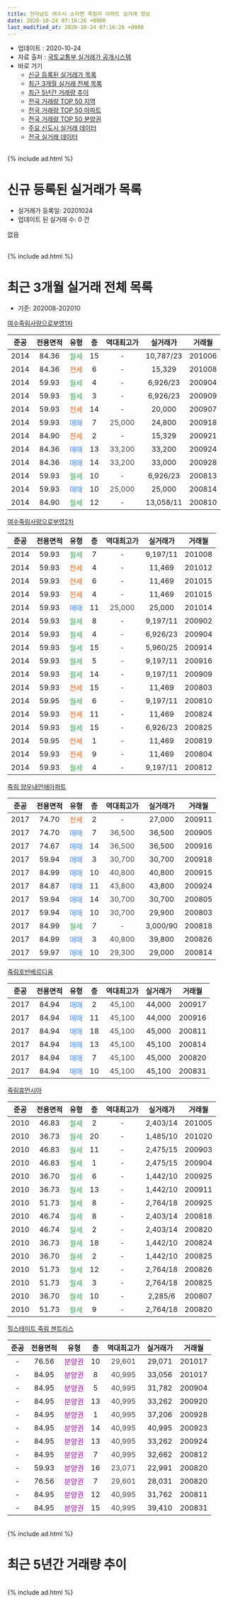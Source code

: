```yaml
---
title: 전라남도 여수시 소라면 죽림리 아파트 실거래 정보
date: 2020-10-24 07:16:26 +0900
last_modified_at: 2020-10-24 07:16:26 +0900
---
```


* 업데이트 : 2020-10-24
* 자료 출처 : [국토교통부 실거래가 공개시스템](http://rt.molit.go.kr)
* 바로 가기
    * [신규 등록된 실거래가 목록](#신규-등록된-실거래가-목록)
    * [최근 3개월 실거래 전체 목록](#최근-3개월-실거래-전체-목록)
    * [최근 5년간 거래량 추이](#최근-5년간-거래량-추이)
    * [전국 거래량 TOP 50 지역](https://inasie.github.io/apt-trade-info/최근-3개월-전국에서-가장-거래가-많이-발생한-지역)
    * [전국 거래량 TOP 50 아파트](https://inasie.github.io/apt-trade-info/최근-3개월-전국에서-가장-거래가-많이-발생한-아파트)
    * [전국 거래량 TOP 50 분양권](https://inasie.github.io/apt-trade-info/최근-3개월-전국에서-가장-거래가-많이-발생한-분양권)
    * [주요 신도시 실거래 데이터](https://inasie.github.io/apt-trade-info/주요-신도시)
    * [전국 실거래 데이터](https://inasie.github.io/apt-trade-info/전국)
<br>
{% include ad.html %}
<br>

# 신규 등록된 실거래가 목록
* 실거래가 등록일: 20201024
* 업데이트 된 실거래 수: 0 건

없음

<br>
{% include ad.html %}
<br>

# 최근 3개월 실거래 전체 목록
* 기준: 202008-202010


[여수죽림사랑으로부영1차](https://search.naver.com/search.naver?query=%EC%A0%84%EB%9D%BC%EB%82%A8%EB%8F%84+%EC%97%AC%EC%88%98%EC%8B%9C+%EC%86%8C%EB%9D%BC%EB%A9%B4+%EC%A3%BD%EB%A6%BC%EB%A6%AC+%EC%97%AC%EC%88%98%EC%A3%BD%EB%A6%BC%EC%82%AC%EB%9E%91%EC%9C%BC%EB%A1%9C%EB%B6%80%EC%98%811%EC%B0%A8)

|준공|전용면적|유형|층|역대최고가|실거래가|거래월|
|:---:|:---:|:---:|:---:|:---:|:---:|:---:|
|2014|84.36|<span style="color:#34a853">월세</span>|15|<span style="color:#444444">-</span>|10,787/23|201006|
|2014|84.36|<span style="color:#ff5a00">전세</span>|6|<span style="color:#444444">-</span>|15,329|201008|
|2014|59.93|<span style="color:#34a853">월세</span>|4|<span style="color:#444444">-</span>|6,926/23|200904|
|2014|59.93|<span style="color:#34a853">월세</span>|3|<span style="color:#444444">-</span>|6,926/23|200909|
|2014|59.93|<span style="color:#ff5a00">전세</span>|14|<span style="color:#444444">-</span>|20,000|200907|
|2014|59.93|<span style="color:#4285f3">매매</span>|7|<span style="color:#444444">25,000</span>|24,800|200918|
|2014|84.90|<span style="color:#ff5a00">전세</span>|2|<span style="color:#444444">-</span>|15,329|200921|
|2014|84.36|<span style="color:#4285f3">매매</span>|13|<span style="color:#444444">33,200</span>|33,200|200924|
|2014|84.36|<span style="color:#4285f3">매매</span>|14|<span style="color:#444444">33,200</span>|33,000|200928|
|2014|59.93|<span style="color:#34a853">월세</span>|10|<span style="color:#444444">-</span>|6,926/23|200813|
|2014|59.93|<span style="color:#4285f3">매매</span>|10|<span style="color:#444444">25,000</span>|25,000|200814|
|2014|84.90|<span style="color:#34a853">월세</span>|12|<span style="color:#444444">-</span>|13,058/11|200810|

[여수죽림사랑으로부영2차](https://search.naver.com/search.naver?query=%EC%A0%84%EB%9D%BC%EB%82%A8%EB%8F%84+%EC%97%AC%EC%88%98%EC%8B%9C+%EC%86%8C%EB%9D%BC%EB%A9%B4+%EC%A3%BD%EB%A6%BC%EB%A6%AC+%EC%97%AC%EC%88%98%EC%A3%BD%EB%A6%BC%EC%82%AC%EB%9E%91%EC%9C%BC%EB%A1%9C%EB%B6%80%EC%98%812%EC%B0%A8)

|준공|전용면적|유형|층|역대최고가|실거래가|거래월|
|:---:|:---:|:---:|:---:|:---:|:---:|:---:|
|2014|59.93|<span style="color:#34a853">월세</span>|7|<span style="color:#444444">-</span>|9,197/11|201008|
|2014|59.93|<span style="color:#ff5a00">전세</span>|4|<span style="color:#444444">-</span>|11,469|201012|
|2014|59.93|<span style="color:#ff5a00">전세</span>|6|<span style="color:#444444">-</span>|11,469|201015|
|2014|59.93|<span style="color:#ff5a00">전세</span>|4|<span style="color:#444444">-</span>|11,469|201015|
|2014|59.93|<span style="color:#4285f3">매매</span>|11|<span style="color:#444444">25,000</span>|25,000|201014|
|2014|59.93|<span style="color:#34a853">월세</span>|8|<span style="color:#444444">-</span>|9,197/11|200902|
|2014|59.93|<span style="color:#34a853">월세</span>|4|<span style="color:#444444">-</span>|6,926/23|200904|
|2014|59.93|<span style="color:#34a853">월세</span>|15|<span style="color:#444444">-</span>|5,960/25|200914|
|2014|59.93|<span style="color:#34a853">월세</span>|5|<span style="color:#444444">-</span>|9,197/11|200916|
|2014|59.93|<span style="color:#34a853">월세</span>|14|<span style="color:#444444">-</span>|9,197/11|200909|
|2014|59.93|<span style="color:#ff5a00">전세</span>|15|<span style="color:#444444">-</span>|11,469|200803|
|2014|59.95|<span style="color:#34a853">월세</span>|6|<span style="color:#444444">-</span>|9,197/11|200810|
|2014|59.93|<span style="color:#ff5a00">전세</span>|11|<span style="color:#444444">-</span>|11,469|200824|
|2014|59.93|<span style="color:#34a853">월세</span>|15|<span style="color:#444444">-</span>|6,926/23|200825|
|2014|59.95|<span style="color:#ff5a00">전세</span>|1|<span style="color:#444444">-</span>|11,469|200819|
|2014|59.93|<span style="color:#ff5a00">전세</span>|9|<span style="color:#444444">-</span>|11,469|200804|
|2014|59.93|<span style="color:#34a853">월세</span>|4|<span style="color:#444444">-</span>|9,197/11|200812|

[죽림 양우내안애아파트](https://search.naver.com/search.naver?query=%EC%A0%84%EB%9D%BC%EB%82%A8%EB%8F%84+%EC%97%AC%EC%88%98%EC%8B%9C+%EC%86%8C%EB%9D%BC%EB%A9%B4+%EC%A3%BD%EB%A6%BC%EB%A6%AC+%EC%A3%BD%EB%A6%BC+%EC%96%91%EC%9A%B0%EB%82%B4%EC%95%88%EC%95%A0%EC%95%84%ED%8C%8C%ED%8A%B8)

|준공|전용면적|유형|층|역대최고가|실거래가|거래월|
|:---:|:---:|:---:|:---:|:---:|:---:|:---:|
|2017|74.70|<span style="color:#ff5a00">전세</span>|2|<span style="color:#444444">-</span>|27,000|200911|
|2017|74.70|<span style="color:#4285f3">매매</span>|7|<span style="color:#444444">36,500</span>|36,500|200905|
|2017|74.67|<span style="color:#4285f3">매매</span>|14|<span style="color:#444444">36,500</span>|36,500|200916|
|2017|59.94|<span style="color:#4285f3">매매</span>|3|<span style="color:#444444">30,700</span>|30,700|200918|
|2017|84.99|<span style="color:#4285f3">매매</span>|10|<span style="color:#444444">40,800</span>|40,800|200915|
|2017|84.87|<span style="color:#4285f3">매매</span>|11|<span style="color:#444444">43,800</span>|43,800|200924|
|2017|59.94|<span style="color:#4285f3">매매</span>|14|<span style="color:#444444">30,700</span>|30,700|200805|
|2017|59.94|<span style="color:#4285f3">매매</span>|10|<span style="color:#444444">30,700</span>|29,900|200803|
|2017|84.99|<span style="color:#34a853">월세</span>|7|<span style="color:#444444">-</span>|3,000/90|200818|
|2017|84.99|<span style="color:#4285f3">매매</span>|3|<span style="color:#444444">40,800</span>|39,800|200826|
|2017|59.97|<span style="color:#4285f3">매매</span>|10|<span style="color:#444444">29,300</span>|29,000|200814|

[죽림호반베르디움](https://search.naver.com/search.naver?query=%EC%A0%84%EB%9D%BC%EB%82%A8%EB%8F%84+%EC%97%AC%EC%88%98%EC%8B%9C+%EC%86%8C%EB%9D%BC%EB%A9%B4+%EC%A3%BD%EB%A6%BC%EB%A6%AC+%EC%A3%BD%EB%A6%BC%ED%98%B8%EB%B0%98%EB%B2%A0%EB%A5%B4%EB%94%94%EC%9B%80)

|준공|전용면적|유형|층|역대최고가|실거래가|거래월|
|:---:|:---:|:---:|:---:|:---:|:---:|:---:|
|2017|84.94|<span style="color:#4285f3">매매</span>|2|<span style="color:#444444">45,100</span>|44,000|200917|
|2017|84.94|<span style="color:#4285f3">매매</span>|11|<span style="color:#444444">45,100</span>|44,000|200916|
|2017|84.94|<span style="color:#4285f3">매매</span>|18|<span style="color:#444444">45,100</span>|45,000|200811|
|2017|84.94|<span style="color:#4285f3">매매</span>|13|<span style="color:#444444">45,100</span>|45,100|200814|
|2017|84.94|<span style="color:#4285f3">매매</span>|7|<span style="color:#444444">45,100</span>|45,000|200820|
|2017|84.94|<span style="color:#4285f3">매매</span>|10|<span style="color:#444444">45,100</span>|45,100|200831|


<script async src="//pagead2.googlesyndication.com/pagead/js/adsbygoogle.js"></script>
<!-- 기본 -->
<ins class="adsbygoogle"
     style="display:block"
     data-ad-client="ca-pub-2446590836940007"
     data-ad-slot="1659523306"
     data-ad-format="auto"
     data-full-width-responsive="true"></ins>
<script>
(adsbygoogle = window.adsbygoogle || []).push({});
</script>


[죽림휴먼시아](https://search.naver.com/search.naver?query=%EC%A0%84%EB%9D%BC%EB%82%A8%EB%8F%84+%EC%97%AC%EC%88%98%EC%8B%9C+%EC%86%8C%EB%9D%BC%EB%A9%B4+%EC%A3%BD%EB%A6%BC%EB%A6%AC+%EC%A3%BD%EB%A6%BC%ED%9C%B4%EB%A8%BC%EC%8B%9C%EC%95%84)

|준공|전용면적|유형|층|역대최고가|실거래가|거래월|
|:---:|:---:|:---:|:---:|:---:|:---:|:---:|
|2010|46.83|<span style="color:#34a853">월세</span>|2|<span style="color:#444444">-</span>|2,403/14|201005|
|2010|36.73|<span style="color:#34a853">월세</span>|20|<span style="color:#444444">-</span>|1,485/10|201020|
|2010|46.83|<span style="color:#34a853">월세</span>|11|<span style="color:#444444">-</span>|2,475/15|200903|
|2010|46.83|<span style="color:#34a853">월세</span>|1|<span style="color:#444444">-</span>|2,475/15|200904|
|2010|36.70|<span style="color:#34a853">월세</span>|6|<span style="color:#444444">-</span>|1,442/10|200925|
|2010|36.73|<span style="color:#34a853">월세</span>|13|<span style="color:#444444">-</span>|1,442/10|200911|
|2010|51.73|<span style="color:#34a853">월세</span>|8|<span style="color:#444444">-</span>|2,764/18|200925|
|2010|46.74|<span style="color:#34a853">월세</span>|8|<span style="color:#444444">-</span>|2,403/14|200818|
|2010|46.74|<span style="color:#34a853">월세</span>|2|<span style="color:#444444">-</span>|2,403/14|200820|
|2010|36.73|<span style="color:#34a853">월세</span>|18|<span style="color:#444444">-</span>|1,442/10|200824|
|2010|36.70|<span style="color:#34a853">월세</span>|2|<span style="color:#444444">-</span>|1,442/10|200825|
|2010|51.73|<span style="color:#34a853">월세</span>|12|<span style="color:#444444">-</span>|2,764/18|200826|
|2010|51.73|<span style="color:#34a853">월세</span>|3|<span style="color:#444444">-</span>|2,764/18|200825|
|2010|36.70|<span style="color:#34a853">월세</span>|10|<span style="color:#444444">-</span>|2,285/6|200807|
|2010|51.73|<span style="color:#34a853">월세</span>|9|<span style="color:#444444">-</span>|2,764/18|200820|

[힐스테이트 죽림 젠트리스](https://search.naver.com/search.naver?query=%EC%A0%84%EB%9D%BC%EB%82%A8%EB%8F%84+%EC%97%AC%EC%88%98%EC%8B%9C+%EC%86%8C%EB%9D%BC%EB%A9%B4+%EC%A3%BD%EB%A6%BC%EB%A6%AC+%ED%9E%90%EC%8A%A4%ED%85%8C%EC%9D%B4%ED%8A%B8+%EC%A3%BD%EB%A6%BC+%EC%A0%A0%ED%8A%B8%EB%A6%AC%EC%8A%A4)

|준공|전용면적|유형|층|역대최고가|실거래가|거래월|
|:---:|:---:|:---:|:---:|:---:|:---:|:---:|
|-|76.56|<span style="color:#9C11A5">분양권</span>|10|<span style="color:#444444">29,601</span>|29,071|201017|
|-|84.95|<span style="color:#9C11A5">분양권</span>|8|<span style="color:#444444">40,995</span>|33,056|201017|
|-|84.95|<span style="color:#9C11A5">분양권</span>|5|<span style="color:#444444">40,995</span>|31,782|200904|
|-|84.95|<span style="color:#9C11A5">분양권</span>|13|<span style="color:#444444">40,995</span>|33,262|200920|
|-|84.95|<span style="color:#9C11A5">분양권</span>|1|<span style="color:#444444">40,995</span>|37,206|200928|
|-|84.95|<span style="color:#9C11A5">분양권</span>|14|<span style="color:#444444">40,995</span>|40,995|200923|
|-|84.95|<span style="color:#9C11A5">분양권</span>|13|<span style="color:#444444">40,995</span>|33,262|200924|
|-|84.95|<span style="color:#9C11A5">분양권</span>|7|<span style="color:#444444">40,995</span>|32,662|200812|
|-|59.93|<span style="color:#9C11A5">분양권</span>|16|<span style="color:#444444">23,071</span>|22,991|200820|
|-|76.56|<span style="color:#9C11A5">분양권</span>|7|<span style="color:#444444">29,601</span>|28,031|200820|
|-|84.95|<span style="color:#9C11A5">분양권</span>|12|<span style="color:#444444">40,995</span>|31,762|200811|
|-|84.95|<span style="color:#9C11A5">분양권</span>|15|<span style="color:#444444">40,995</span>|39,410|200831|


<br>
{% include ad.html %}
<br>

# 최근 5년간 거래량 추이


<div style="width:100%;">
    <canvas id="deal_progress" height="200"></canvas>
</div>

<script>
new Chart(document.getElementById("deal_progress"), {
    type: 'line',
    data: {
        labels: ['201510','201511','201512','201601','201602','201603','201604','201605','201606','201607','201608','201609','201610','201611','201612','201701','201702','201703','201704','201705','201706','201707','201708','201709','201710','201711','201712','201801','201802','201803','201804','201805','201806','201807','201808','201809','201810','201811','201812','201901','201902','201903','201904','201905','201906','201907','201908','201909','201910','201911','201912','202001','202002','202003','202004','202005','202006','202007','202008','202009','202010'],
        datasets: [{
            label: '매매',
            pointRadius: 1,
            data: [0, 0, 0, 0, 1, 0, 0, 0, 0, 0, 0, 0, 0, 0, 0, 0, 0, 0, 0, 0, 0, 0, 12, 4, 0, 1, 0, 0, 0, 0, 2, 13, 3, 2, 4, 1, 3, 1, 1, 1, 2, 4, 2, 4, 7, 14, 8, 7, 12, 13, 38, 48, 108, 16, 23, 26, 42, 49, 14, 15, 3],
            borderColor: "rgba(255, 201, 14, 1)",
            backgroundColor: "rgba(255, 201, 14, 0.5)",
            fill: false,
            lineTension: 0
        },{
            label: '전월세',
            pointRadius: 1,
            data: [6, 8, 6, 5, 0, 55, 49, 45, 15, 10, 17, 10, 7, 11, 7, 45, 143, 91, 102, 95, 57, 49, 42, 31, 24, 28, 13, 20, 106, 105, 69, 50, 21, 17, 21, 11, 10, 13, 3, 45, 114, 56, 47, 124, 33, 51, 39, 34, 20, 23, 18, 15, 24, 21, 38, 97, 21, 25, 18, 15, 8],
            borderColor: "rgba(0, 141, 185, 1)",
            backgroundColor: "rgba(0, 141, 185, 0.5)",
            fill: false,
            lineTension: 0
        }
        ]
    },
    options: {
        responsive: true,
        title: {
            display: false
        },
        tooltips: {
            mode: 'index',
            intersect: false
        },
        hover: {
            mode: 'nearest',
            intersect: true
        },
        scales: {
            xAxes: [{
                display: true,
                scaleLabel: {
                    display: true,
                    labelString: '년/월'
                }
            }],
            yAxes: [{
                display: true,
                ticks: {
                    suggestedMin: 0,
                },
                scaleLabel: {
                    display: true,
                    labelString: '실거래 수'
                }
            }]
        }
    }
});

</script>


<br>
{% include ad.html %}
<br>


